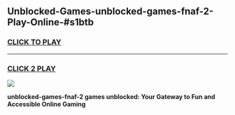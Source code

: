 
## Unblocked-Games-unblocked-games-fnaf-2-Play-Online-#s1btb
<h3>
<a href="https://premium.freeplayer.one?title=unblocked-games-fnaf-2&ref=27F">CLICK TO PLAY</a></h3>
<hr>

<h3>
<a href="https://premium.freeplayer.one?title=unblocked-games-fnaf-2&ref=27F">CLICK 2 PLAY</a>
  
</h3>

<a href="https://premium.freeplayer.one?title=unblocked-games-fnaf-2&ref=27F"><img src="https://clearcache.store/games.png"></a>


**unblocked-games-fnaf-2 games unblocked: Your Gateway to Fun and Accessible Online Gaming**
